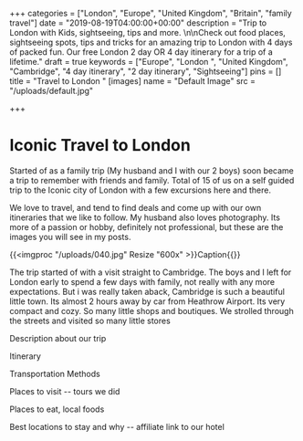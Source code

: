+++
categories = ["London", "Europe", "United Kingdom", "Britain", "family travel"]
date = "2019-08-19T04:00:00+00:00"
description = "Trip to London with Kids, sightseeing, tips and more. \n\nCheck out food places, sightseeing spots, tips and tricks for an amazing trip to London with 4 days of packed fun. Our free London 2 day OR 4 day itinerary for a trip of a lifetime."
draft = true
keywords = ["Europe", "London ", "United Kingdom", "Cambridge", "4 day itinerary", "2 day itinerary", "Sightseeing"]
pins = []
title = "Travel to London "
[images]
name = "Default Image"
src = "/uploads/default.jpg"

+++
# **Iconic Travel to London**

Started of as a family trip (My husband and I with our 2 boys) soon became a trip to remember with friends and family. Total of 15 of us on a self guided trip to the Iconic city of London with a few excursions here and there.

We love to travel, and tend to find deals and come up with our own itineraries that we like to follow. My husband also loves photography. Its more of a passion or hobby, definitely not professional, but these are the images you will see in my posts.

{{<imgproc "/uploads/040.jpg" Resize "600x" >}}Caption{{</imgproc>}}

The trip started of with a visit straight to Cambridge. The boys and I left for London early to spend a few days with family, not really with any more expectations. But i was really taken aback, Cambridge is such a beautiful little town. Its almost 2 hours away by car from Heathrow Airport. Its very compact and cozy. So many little shops and boutiques. We strolled through the streets and visited so many little stores

Description about our trip

Itinerary

Transportation Methods

Places to visit
\-- tours we did

Places to eat, local foods

Best locations to stay and why
\-- affiliate link to our hotel